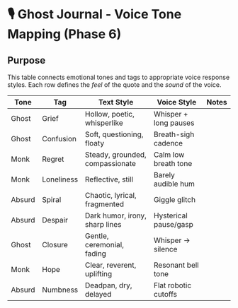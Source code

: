 # 🎙️ Ghost Journal - Voice Tone Mapping (Phase 6)

## Purpose
This table connects emotional tones and tags to appropriate voice response styles.
Each row defines the *feel* of the quote and the *sound* of the voice.

| Tone     | Tag         | Text Style                        | Voice Style          | Notes |
|----------|-------------|------------------------------------|-----------------------|-------|
| Ghost    | Grief       | Hollow, poetic, whisperlike       | Whisper + long pauses |       |
| Ghost    | Confusion   | Soft, questioning, floaty         | Breath-sigh cadence   |       |
| Monk     | Regret      | Steady, grounded, compassionate   | Calm low breath tone  |       |
| Monk     | Loneliness  | Reflective, still                 | Barely audible hum    |       |
| Absurd   | Spiral      | Chaotic, lyrical, fragmented      | Giggle glitch         |       |
| Absurd   | Despair     | Dark humor, irony, sharp lines    | Hysterical pause/gasp |       |
| Ghost    | Closure     | Gentle, ceremonial, fading        | Whisper → silence     |       |
| Monk     | Hope        | Clear, reverent, uplifting        | Resonant bell tone    |       |
| Absurd   | Numbness    | Deadpan, dry, delayed             | Flat robotic cutoffs  |       |